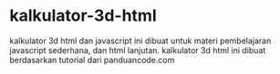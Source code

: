 # kalkulator-3d-html
kalkulator 3d html dan javascript ini dibuat untuk materi pembelajaran javascript sederhana, dan html lanjutan. kalkulator 3d html ini dibuat berdasarkan tutorial dari panduancode.com
